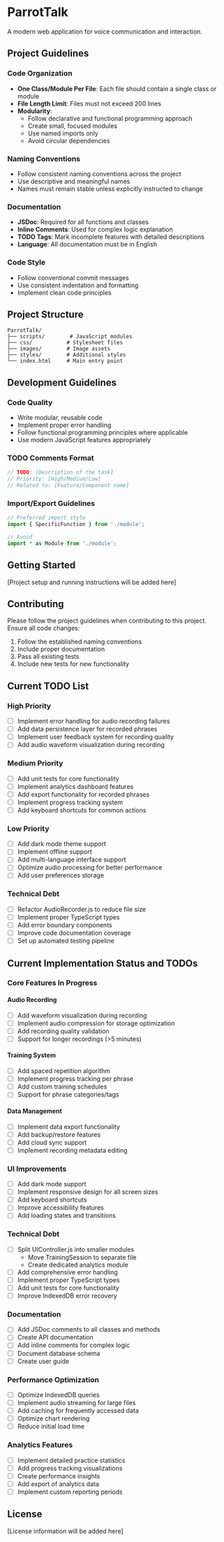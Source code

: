# ParrotTalk

A modern web application for voice communication and interaction.

## Project Guidelines

### Code Organization
- **One Class/Module Per File**: Each file should contain a single class or module
- **File Length Limit**: Files must not exceed 200 lines
- **Modularity**: 
  - Follow declarative and functional programming approach
  - Create small, focused modules
  - Use named imports only
  - Avoid circular dependencies

### Naming Conventions
- Follow consistent naming conventions across the project
- Use descriptive and meaningful names
- Names must remain stable unless explicitly instructed to change

### Documentation
- **JSDoc**: Required for all functions and classes
- **Inline Comments**: Used for complex logic explanation
- **TODO Tags**: Mark incomplete features with detailed descriptions
- **Language**: All documentation must be in English

### Code Style
- Follow conventional commit messages
- Use consistent indentation and formatting
- Implement clean code principles

## Project Structure

```
ParrotTalk/
├── scripts/        # JavaScript modules
├── css/           # Stylesheet files
├── images/        # Image assets
├── styles/        # Additional styles
└── index.html     # Main entry point
```

## Development Guidelines

### Code Quality
- Write modular, reusable code
- Implement proper error handling
- Follow functional programming principles where applicable
- Use modern JavaScript features appropriately

### TODO Comments Format
```javascript
// TODO: [Description of the task]
// Priority: [High/Medium/Low]
// Related to: [Feature/Component name]
```

### Import/Export Guidelines
```javascript
// Preferred import style
import { SpecificFunction } from './module';

// Avoid
import * as Module from './module';
```

## Getting Started

[Project setup and running instructions will be added here]

## Contributing

Please follow the project guidelines when contributing to this project. Ensure all code changes:
1. Follow the established naming conventions
2. Include proper documentation
3. Pass all existing tests
4. Include new tests for new functionality

## Current TODO List

### High Priority
- [ ] Implement error handling for audio recording failures
- [ ] Add data persistence layer for recorded phrases
- [ ] Implement user feedback system for recording quality
- [ ] Add audio waveform visualization during recording

### Medium Priority
- [ ] Add unit tests for core functionality
- [ ] Implement analytics dashboard features
- [ ] Add export functionality for recorded phrases
- [ ] Implement progress tracking system
- [ ] Add keyboard shortcuts for common actions

### Low Priority
- [ ] Add dark mode theme support
- [ ] Implement offline support
- [ ] Add multi-language interface support
- [ ] Optimize audio processing for better performance
- [ ] Add user preferences storage

### Technical Debt
- [ ] Refactor AudioRecorder.js to reduce file size
- [ ] Implement proper TypeScript types
- [ ] Add error boundary components
- [ ] Improve code documentation coverage
- [ ] Set up automated testing pipeline

## Current Implementation Status and TODOs

### Core Features In Progress

#### Audio Recording
- [ ] Add waveform visualization during recording
- [ ] Implement audio compression for storage optimization
- [ ] Add recording quality validation
- [ ] Support for longer recordings (>5 minutes)

#### Training System
- [ ] Add spaced repetition algorithm
- [ ] Implement progress tracking per phrase
- [ ] Add custom training schedules
- [ ] Support for phrase categories/tags

#### Data Management
- [ ] Implement data export functionality
- [ ] Add backup/restore features
- [ ] Add cloud sync support
- [ ] Implement recording metadata editing

### UI Improvements
- [ ] Add dark mode support
- [ ] Implement responsive design for all screen sizes
- [ ] Add keyboard shortcuts
- [ ] Improve accessibility features
- [ ] Add loading states and transitions

### Technical Debt
- [ ] Split UIController.js into smaller modules
  - Move TrainingSession to separate file
  - Create dedicated analytics module
- [ ] Add comprehensive error handling
- [ ] Implement proper TypeScript types
- [ ] Add unit tests for core functionality
- [ ] Improve IndexedDB error recovery

### Documentation
- [ ] Add JSDoc comments to all classes and methods
- [ ] Create API documentation
- [ ] Add inline comments for complex logic
- [ ] Document database schema
- [ ] Create user guide

### Performance Optimization
- [ ] Optimize IndexedDB queries
- [ ] Implement audio streaming for large files
- [ ] Add caching for frequently accessed data
- [ ] Optimize chart rendering
- [ ] Reduce initial load time

### Analytics Features
- [ ] Implement detailed practice statistics
- [ ] Add progress tracking visualizations
- [ ] Create performance insights
- [ ] Add export of analytics data
- [ ] Implement custom reporting periods

## License

[License information will be added here]
